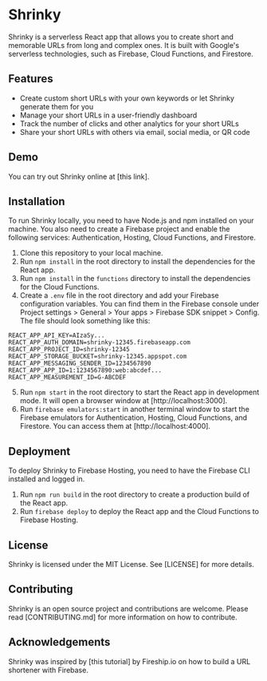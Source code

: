 # Shrinky

Shrinky is a serverless React app that allows you to create short and memorable URLs from long and complex ones. It is built with Google's serverless technologies, such as Firebase, Cloud Functions, and Firestore.

## Features

- Create custom short URLs with your own keywords or let Shrinky generate them for you
- Manage your short URLs in a user-friendly dashboard
- Track the number of clicks and other analytics for your short URLs
- Share your short URLs with others via email, social media, or QR code

## Demo

You can try out Shrinky online at [this link].

## Installation

To run Shrinky locally, you need to have Node.js and npm installed on your machine. You also need to create a Firebase project and enable the following services: Authentication, Hosting, Cloud Functions, and Firestore.

1. Clone this repository to your local machine.
2. Run `npm install` in the root directory to install the dependencies for the React app.
3. Run `npm install` in the `functions` directory to install the dependencies for the Cloud Functions.
4. Create a `.env` file in the root directory and add your Firebase configuration variables. You can find them in the Firebase console under Project settings > General > Your apps > Firebase SDK snippet > Config. The file should look something like this:

```
REACT_APP_API_KEY=AIzaSy...
REACT_APP_AUTH_DOMAIN=shrinky-12345.firebaseapp.com
REACT_APP_PROJECT_ID=shrinky-12345
REACT_APP_STORAGE_BUCKET=shrinky-12345.appspot.com
REACT_APP_MESSAGING_SENDER_ID=1234567890
REACT_APP_APP_ID=1:1234567890:web:abcdef...
REACT_APP_MEASUREMENT_ID=G-ABCDEF
```

5. Run `npm start` in the root directory to start the React app in development mode. It will open a browser window at [http://localhost:3000].
6. Run `firebase emulators:start` in another terminal window to start the Firebase emulators for Authentication, Hosting, Cloud Functions, and Firestore. You can access them at [http://localhost:4000].

## Deployment

To deploy Shrinky to Firebase Hosting, you need to have the Firebase CLI installed and logged in.

1. Run `npm run build` in the root directory to create a production build of the React app.
2. Run `firebase deploy` to deploy the React app and the Cloud Functions to Firebase Hosting.

## License

Shrinky is licensed under the MIT License. See [LICENSE] for more details.

## Contributing

Shrinky is an open source project and contributions are welcome. Please read [CONTRIBUTING.md] for more information on how to contribute.

## Acknowledgements

Shrinky was inspired by [this tutorial] by Fireship.io on how to build a URL shortener with Firebase.